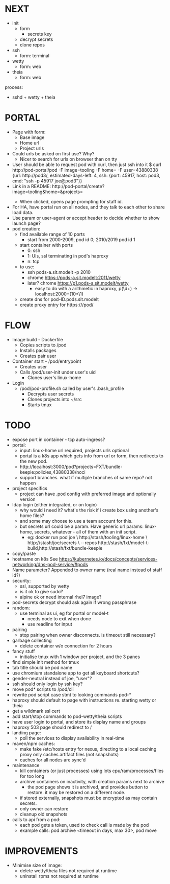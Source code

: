 NEXT
====
- init
  - form
      - secrets key
  - decrypt secrets
  - clone repos
- ssh
  - form: terminal
- wetty
  - form: web
- theia
  - form: web

process:
- sshd + wetty + theia

PORTAL
======
- Page with form:
  - Base image
  - Home url
  - Project urls
- Could urls be asked on first use? Why?
  - Nicer to search for urls on browser than on tty
- User should be able to request pod with curl, then just ssh into it
  $ curl http://pod-portal/pod -F image=tooling -F home=<home url> -F user=43880338
  {url: http://pod3/<pod id>,
   estimated-days-left: 4,
   ssh: {port: 45917, host: pod3, cmd: "ssh -p 45917 joe@pod3"}}
- Link in a README:
  http://pod-portal/create?image=tooling&home=<home url>&projects=<project url>
  - When clicked, opens page prompting for staff id.
- For HA, have portal run on all nodes, and they talk to each other to share
  load data.
- Use param or user-agent or accept header to decide whether to show launch page?
- pod creation:
  - find available range of 10 ports
    - start from 2000-2009, pod id 0; 2010/2019 pod id 1
  - start container with ports
    - 0: ssh
    - 1: UIs, ssl terminating in pod's haproxy
    - n: tcp
  - to use:
    - ssh pods-a.sit.modelt -p 2010
    - chrome https://pods-a.sit.modelt:2011/wetty
    - later? chrome https://p1.pods-a.sit.modelt/wetty
      - easy to do with a arithmetic in haproxy, p(\d+) -> localhost:2000+(10*\1)
  - create dns for pod-ID.pods.sit.modelt
  - create proxy entry for https://<current node>/pod/<name>


FLOW
====
- Image build - Dockerfile
    - Copies scripts to /pod
    - Installs packages
    - Creates pair user
- Container start - /pod/entrypoint
    - Creates user
    - Calls /pod/user-init under user's uid
        - Clones user's linux-home
- Login
    - /pod/pod-profile.sh called by user's .bash_profile
        - Decrypts user secrets
        - Clones projects into ~/src        
        - Starts tmux

TODO
====
- expose port in container - tcp auto-ingress?
- portal:
  - input: linux-home url required, projects urls optional
  - portal is a k8s app which gets info from url or form, then redirects to
    the new pod.
  - http://localhost:3000/pod?projects=FXT/bundle-keepie:policies,43880338/noci
  - support branches. what if multiple branches of same repo? not happen
- project specifics
  - project can have .pod config with preferred image and optionally version
- ldap login (either integrated, or on login)
  - why would i need it? what's the risk if i create box using another's home files?
  - and some may choose to use a team account for this.
  - but secrets url could be a param. Have generic url params: linux-home, secrets,
    whatever - all of them with an init script.
    - eg: docker run pod joe \\
          http://stash/tooling/linux-home \\
          http://stash/joe/secrets \\
          --repos http://stash/fxt/model-t-build,http://stash/fxt/bundle-keepie
- copy/paste
- hostname on k8s
  See https://kubernetes.io/docs/concepts/services-networking/dns-pod-service/#pods
- Name parameter? Appended to owner name (real name instead of staff id?)
- security:
  - ssl, supported by wetty
  - is it ok to give sudo?
  - alpine ok or need internal rhel7 image?
- pod-secrets decrypt should ask again if wrong passphrase
- random:
  - use terminal as ui, eg for portal or model-t
    - needs node to exit when done
    - use readline for input
- pairing
  - stop pairing when owner disconnects. is timeout still necessary?
- garbage collecting
  - delete container w/o connection for 2 hours
- fancy stuff
  - initialise tmux with 1 window per project, and the 3 panes
- find simple init method for tmux
- tab title should be pod name
- use chromium standalone app to get all keyboard shortcuts?
- gender-neutral instead of joe, "user"?
- ssh should only login by ssh key?
- move pod* scripts to /pod/cli
- rewrite pod script case stmt to looking commands pod-*
- haproxy should default to page with instructions re. starting wetty or theia
- get a wildmark ssl cert
- add start/stop commands to pod-wetty/theia scripts
- have user login to portal, and store its display name and groups
- haproxy 503 page should redirect to /
- landing page:
  - poll the services to display availability in real-time
- maven/npm caches:
  - make fake /etc/hosts entry for nexus, directing to a local caching proxy
    only caches artifact files (not snapshots)
  - caches for all nodes are sync'd
- maintenance
  - kill containers (or just processes) using lots cpu/ram/processes/files for too long
  - archive containers on inactivity, with creation params next to archive
    - the pod page shows it is archived, and provides button to restore.
      it may be restored on a different node.
  - if stored externally, snapshots must be encrypted as may contain secrets.
  - only owner can restore
  - cleanup old snapshots
- calls to api from a pod:
  - each pod gets a token, used to check call is made by the pod
  - example calls: pod archive <timeout in days, max 30>, pod move

IMPROVEMENTS
============
- Minimise size of image:
  - delete wetty/theia files not required at runtime
  - uninstall rpms not required at runtime
